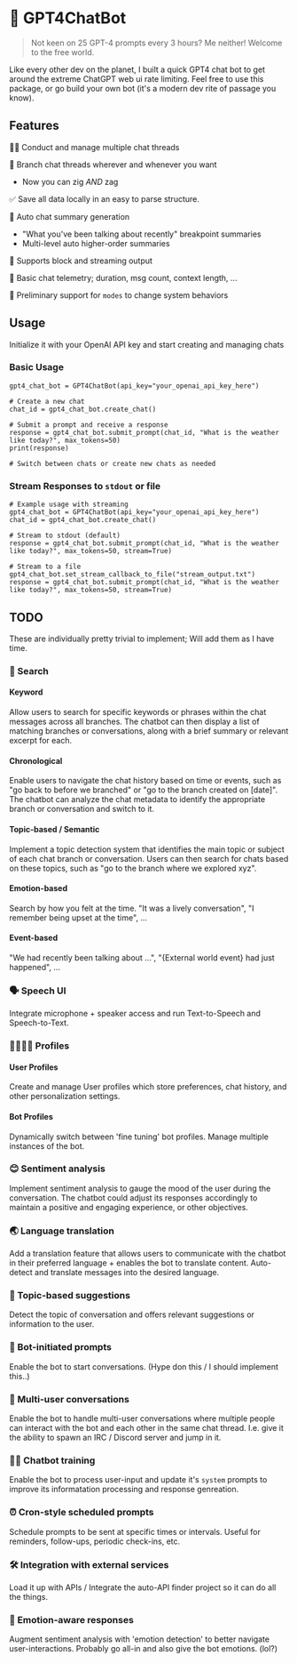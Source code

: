 # 👾 GPT4ChatBot

> Not keen on 25 GPT-4 prompts every 3 hours? Me neither! Welcome to the free world.

Like every other dev on the planet, I built a quick GPT4 chat bot to get around the extreme ChatGPT web ui rate limiting.
Feel free to use this package, or go build your own bot (it's a modern dev rite of passage you know).

## Features
🤹‍♀️ Conduct and manage multiple chat threads

🌲 Branch chat threads wherever and whenever you want

- Now you can zig _AND_ zag

✅ Save all data locally in an easy to parse structure.

🧠 Auto chat summary generation

- "What you've been talking about recently" breakpoint summaries
- Multi-level auto higher-order summaries

🚿 Supports block and streaming output

📐 Basic chat telemetry; duration, msg count, context length, ...

🤖 Preliminary support for `modes` to change system behaviors


## Usage
Initialize it with your OpenAI API key and start creating and managing chats


### Basic Usage
```
gpt4_chat_bot = GPT4ChatBot(api_key="your_openai_api_key_here")

# Create a new chat
chat_id = gpt4_chat_bot.create_chat()

# Submit a prompt and receive a response
response = gpt4_chat_bot.submit_prompt(chat_id, "What is the weather like today?", max_tokens=50)
print(response)

# Switch between chats or create new chats as needed
```

### Stream Responses to `stdout` or file
```
# Example usage with streaming
gpt4_chat_bot = GPT4ChatBot(api_key="your_openai_api_key_here")
chat_id = gpt4_chat_bot.create_chat()

# Stream to stdout (default)
response = gpt4_chat_bot.submit_prompt(chat_id, "What is the weather like today?", max_tokens=50, stream=True)

# Stream to a file
gpt4_chat_bot.set_stream_callback_to_file("stream_output.txt")
response = gpt4_chat_bot.submit_prompt(chat_id, "What is the weather like today?", max_tokens=50, stream=True)
```

## TODO

These are individually pretty trivial to implement; Will add them as I have time.

### 🔎 Search

#### Keyword

Allow users to search for specific keywords or phrases within the chat messages across all branches. The chatbot can then display a list of matching branches or conversations, along with a brief summary or relevant excerpt for each.

#### Chronological

Enable users to navigate the chat history based on time or events, such as "go back to before we branched" or "go to the branch created on [date]". The chatbot can analyze the chat metadata to identify the appropriate branch or conversation and switch to it.

#### Topic-based / Semantic 

Implement a topic detection system that identifies the main topic or subject of each chat branch or conversation. Users can then search for chats based on these topics, such as "go to the branch where we explored xyz".

#### Emotion-based

Search by how you felt at the time. "It was a lively conversation", "I remember being upset at the time", ...

#### Event-based

"We had recently been talking about ...", "{External world event} had just happened", ...   

### 🗣 Speech UI
Integrate microphone + speaker access and run Text-to-Speech and Speech-to-Text.

### 👨‍👩‍👦‍👦 Profiles

#### User Profiles
Create and manage User profiles which store preferences, chat history, and other personalization settings.

#### Bot Profiles
Dynamically switch between 'fine tuning' bot profiles. Manage multiple instances of the bot.


### 😊 Sentiment analysis

Implement sentiment analysis to gauge the mood of the user during the conversation. The chatbot could adjust its responses accordingly to maintain a positive and engaging experience, or other objectives.

### 🌏 Language translation

Add a translation feature that allows users to communicate with the chatbot in their preferred language + enables the bot to translate content. Auto-detect and translate messages into the desired language.

### 🎯 Topic-based suggestions

Detect the topic of conversation and offers relevant suggestions or information to the user. 

### 👻 Bot-initiated prompts
Enable the bot to start conversations. (Hype don this / I should implement this..)

### 🎉 Multi-user conversations

Enable the bot to handle multi-user conversations where multiple people can interact with the bot and each other in the same chat thread. I.e. give it the ability to spawn an IRC / Discord server and jump in it.

### 🏋️‍♂️ Chatbot training

Enable the bot to process user-input and update it's `system` prompts to improve its informatation processing and response genreation.

### ⏰ Cron-style scheduled prompts

Schedule prompts to be sent at specific times or intervals. Useful for reminders, follow-ups, periodic check-ins, etc.

### 🛠 Integration with external services

Load it up with APIs / Integrate the auto-API finder project so it can do all the things.

### 🫠 Emotion-aware responses

Augment sentiment analysis with 'emotion detection' to better navigate user-interactions. Probably go all-in and also give the bot emotions. (lol?)
